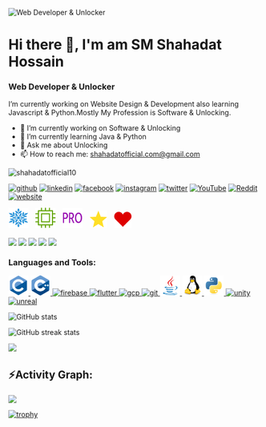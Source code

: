 ![Web Developer & Unlocker](https://scontent.fbah5-1.fna.fbcdn.net/v/t39.30808-6/406346192_1354613618593525_8687109632006289399_n.jpg?_nc_cat=104&ccb=1-7&_nc_sid=5f2048&_nc_ohc=8uTgfO-KrlkAX_QXpXP&_nc_ht=scontent.fbah5-1.fna&oh=00_AfAiy7ZQw9DZFkc6-M39jCxbY0llIm025OioqT9ptM2WQQ&oe=6601BF4D)

# Hi there 👋, I'm am SM Shahadat Hossain
### Web Developer & Unlocker

I’m currently working on Website Design & Development also learning Javascript & Python.Mostly My Profession is Software & Unlocking.

- 🔭 I’m currently working on Software & Unlocking 
- 🌱 I’m currently learning Java & Python 
- 💬 Ask me about Unlocking 
- 📫 How to reach me: shahadatofficial.com@gmail.com 

<p align="left"> <img src="https://komarev.com/ghpvc/?username=shahadatofficial10&label=Profile%20views&color=0e75b6&style=flat" alt="shahadatofficial10" /> </p>

[<img src='https://cdn.jsdelivr.net/npm/simple-icons@3.0.1/icons/github.svg' alt='github' height='40'>](https://github.com/shahadatofficial10)  [<img src='https://cdn.jsdelivr.net/npm/simple-icons@3.0.1/icons/linkedin.svg' alt='linkedin' height='40'>](https://www.linkedin.com/in/shahadatofficial10/)  [<img src='https://cdn.jsdelivr.net/npm/simple-icons@3.0.1/icons/facebook.svg' alt='facebook' height='40'>](https://www.facebook.com/shahadatofficial10)  [<img src='https://cdn.jsdelivr.net/npm/simple-icons@3.0.1/icons/instagram.svg' alt='instagram' height='40'>](https://www.instagram.com/shahadatofficial10/)  [<img src='https://cdn.jsdelivr.net/npm/simple-icons@3.0.1/icons/twitter.svg' alt='twitter' height='40'>](https://twitter.com/sh_official10)  [<img src='https://cdn.jsdelivr.net/npm/simple-icons@3.0.1/icons/youtube.svg' alt='YouTube' height='40'>](https://www.youtube.com/channel/shahadatofficial10)  [<img src='https://cdn.jsdelivr.net/npm/simple-icons@3.0.1/icons/reddit.svg' alt='Reddit' height='40'>](https://www.reddit.com/user/shahadatofficial10)  [<img src='https://cdn.jsdelivr.net/npm/simple-icons@3.0.1/icons/icloud.svg' alt='website' height='40'>](https://smshahadathossain.bio.link)  

<a href='https://archiveprogram.github.com/'><img src='https://raw.githubusercontent.com/acervenky/animated-github-badges/master/assets/acbadge.gif' width='40' height='40'></a> <a href='https://docs.github.com/en/developers'><img src='https://raw.githubusercontent.com/acervenky/animated-github-badges/master/assets/devbadge.gif' width='40' height='40'></a> <a href='https://github.com/pricing'><img src='https://raw.githubusercontent.com/acervenky/animated-github-badges/master/assets/pro.gif' width='40' height='40'></a> <a href='https://stars.github.com/'><img src='https://raw.githubusercontent.com/acervenky/animated-github-badges/master/assets/starbadge.gif' width='35' height='35'></a> <a href='https://docs.github.com/en/github/supporting-the-open-source-community-with-github-sponsors'><img src='https://raw.githubusercontent.com/acervenky/animated-github-badges/master/assets/sponsorbadge.gif' width='35' height='35'></a> 


<img align="center" src="http://github-profile-summary-cards.vercel.app/api/cards/stats?username=shahadatofficial10&theme=2077" height="180em" />
<img align="center" src="http://github-profile-summary-cards.vercel.app/api/cards/most-commit-language?username=shahadatofficial10&theme=2077" height="180em" />
<img align="center" src="http://github-profile-summary-cards.vercel.app/api/cards/repos-per-language?username=shahadatofficial10&theme=2077" height="180em" />
<img align="center" src="http://github-profile-summary-cards.vercel.app/api/cards/productive-time?username=shahadatofficial10&theme=2077" height="180em" />
<img align="center" src="http://github-profile-summary-cards.vercel.app/api/cards/profile-details?username=shahadatofficial10&theme=2077" height="180em" />

<h3 align="left">Languages and Tools:</h3>
<p align="left"> <a href="https://www.cprogramming.com/" target="_blank" rel="noreferrer"> <img src="https://raw.githubusercontent.com/devicons/devicon/master/icons/c/c-original.svg" alt="c" width="40" height="40"/> </a> <a href="https://www.w3schools.com/cpp/" target="_blank" rel="noreferrer"> <img src="https://raw.githubusercontent.com/devicons/devicon/master/icons/cplusplus/cplusplus-original.svg" alt="cplusplus" width="40" height="40"/> </a> <a href="https://firebase.google.com/" target="_blank" rel="noreferrer"> <img src="https://www.vectorlogo.zone/logos/firebase/firebase-icon.svg" alt="firebase" width="40" height="40"/> </a> <a href="https://flutter.dev" target="_blank" rel="noreferrer"> <img src="https://www.vectorlogo.zone/logos/flutterio/flutterio-icon.svg" alt="flutter" width="40" height="40"/> </a> <a href="https://cloud.google.com" target="_blank" rel="noreferrer"> <img src="https://www.vectorlogo.zone/logos/google_cloud/google_cloud-icon.svg" alt="gcp" width="40" height="40"/> </a> <a href="https://git-scm.com/" target="_blank" rel="noreferrer"> <img src="https://www.vectorlogo.zone/logos/git-scm/git-scm-icon.svg" alt="git" width="40" height="40"/> </a> <a href="https://www.java.com" target="_blank" rel="noreferrer"> <img src="https://raw.githubusercontent.com/devicons/devicon/master/icons/java/java-original.svg" alt="java" width="40" height="40"/> </a> <a href="https://www.linux.org/" target="_blank" rel="noreferrer"> <img src="https://raw.githubusercontent.com/devicons/devicon/master/icons/linux/linux-original.svg" alt="linux" width="40" height="40"/> </a> <a href="https://www.python.org" target="_blank" rel="noreferrer"> <img src="https://raw.githubusercontent.com/devicons/devicon/master/icons/python/python-original.svg" alt="python" width="40" height="40"/> </a> <a href="https://unity.com/" target="_blank" rel="noreferrer"> <img src="https://www.vectorlogo.zone/logos/unity3d/unity3d-icon.svg" alt="unity" width="40" height="40"/> </a> <a href="https://unrealengine.com/" target="_blank" rel="noreferrer"> <img src="https://raw.githubusercontent.com/kenangundogan/fontisto/036b7eca71aab1bef8e6a0518f7329f13ed62f6b/icons/svg/brand/unreal-engine.svg" alt="unreal" width="40" height="40"/> </a> </p>


![GitHub stats](https://github-readme-stats.vercel.app/api?username=shahadatofficial10&show_icons=true&count_private=true)  
  
![GitHub streak stats](https://streak-stats.demolab.com/?user=shahadatofficial10)  
</div>
<img src="https://user-images.githubusercontent.com/73097560/115834477-dbab4500-a447-11eb-908a-139a6edaec5c.gif"><h2 align="left">⚡Activity Graph:</h2>
<img align="center" src="https://github-readme-activity-graph.vercel.app/graph?username=shahadatofficial10&theme=default"/>

[![trophy](https://github-profile-trophy.vercel.app/?username=shahadatofficial10)](https://github.com/ryo-ma/github-profile-trophy)
